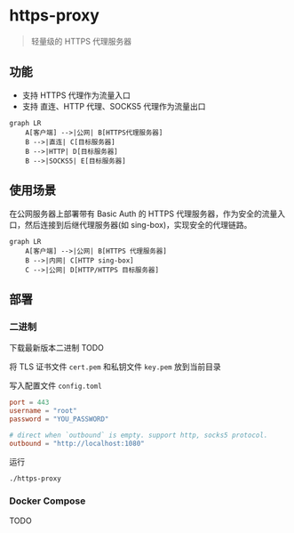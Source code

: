 # https-proxy

> 轻量级的 HTTPS 代理服务器

## 功能

- 支持 HTTPS 代理作为流量入口
- 支持 直连、HTTP 代理、SOCKS5 代理作为流量出口

```mermaid
graph LR
    A[客户端] -->|公网| B[HTTPS代理服务器]
    B -->|直连| C[目标服务器]
    B -->|HTTP| D[目标服务器]
    B -->|SOCKS5| E[目标服务器]
```

## 使用场景

在公网服务器上部署带有 Basic Auth 的 HTTPS 代理服务器，作为安全的流量入口，然后连接到后继代理服务器(如 sing-box)，实现安全的代理链路。

```mermaid
graph LR
    A[客户端] -->|公网| B[HTTPS 代理服务器]
    B -->|内网| C[HTTP sing-box]
    C -->|公网| D[HTTP/HTTPS 目标服务器]
```

## 部署

### 二进制

下载最新版本二进制 TODO

将 TLS 证书文件 `cert.pem` 和私钥文件 `key.pem` 放到当前目录

写入配置文件 `config.toml`

```toml
port = 443
username = "root"
password = "YOU_PASSWORD"

# direct when `outbound` is empty. support http, socks5 protocol.
outbound = "http://localhost:1080"
```

运行

```bash
./https-proxy
```

### Docker Compose

TODO
